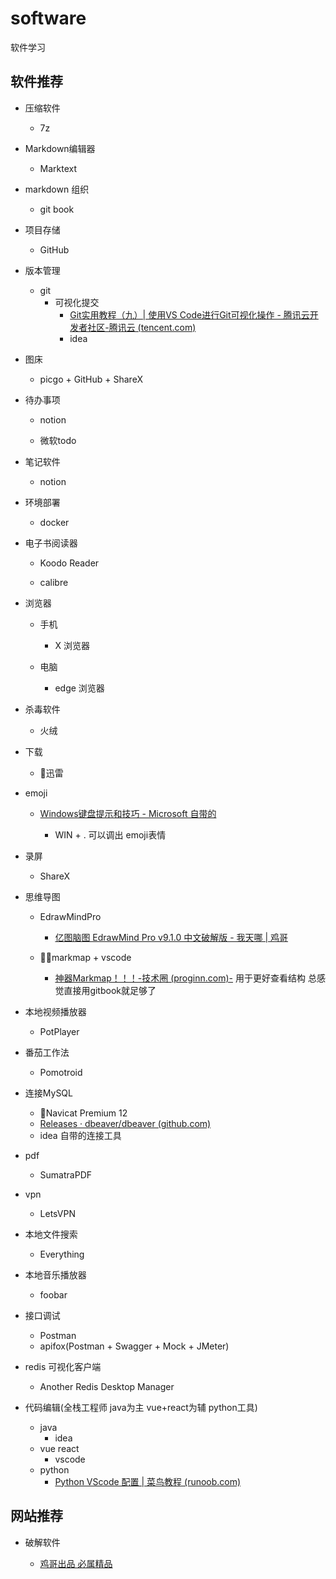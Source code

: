 # software

软件学习

## 软件推荐

- 压缩软件
  
  - 7z
- Markdown编辑器
  
  - Marktext
- markdown 组织
  
  - git book
- 项目存储
  
  - GitHub
- 版本管理
  
  - git
    - 可视化提交
      - [Git实用教程（九）| 使用VS Code进行Git可视化操作 - 腾讯云开发者社区-腾讯云 (tencent.com)](https://cloud.tencent.com/developer/article/1662720)
      - idea
- 图床
  
  - picgo + GitHub + ShareX
- 待办事项
  
  - notion
    
  - 微软todo
    
- 笔记软件
  
  - notion
- 环境部署
  
  - docker
- 电子书阅读器
  
  - Koodo Reader
    
  - calibre
    
- 浏览器
  
  - 手机
    
    - X 浏览器
  - 电脑
    
    - edge 浏览器
- 杀毒软件
  
  - 火绒
- 下载
  
  - 🤔迅雷
- emoji
  
  - [Windows键盘提示和技巧 - Microsoft 自带的](https://support.microsoft.com/zh-cn/windows/windows%E9%94%AE%E7%9B%98%E6%8F%90%E7%A4%BA%E5%92%8C%E6%8A%80%E5%B7%A7-588e0b72-0fff-6d3f-aeee-6e5116097942)
    
    - WIN + . 可以调出 emoji表情
- 录屏
  
  - ShareX
- 思维导图
  
  - EdrawMindPro
    
    - [亿图脑图 EdrawMind Pro v9.1.0 中文破解版 - 我天哪 | 鸡哥](https://www.wotianna.com/edrawmind/)
  - 🤷‍♂️markmap + vscode
    - [神器Markmap！！！-技术圈 (proginn.com)-](https://jishuin.proginn.com/p/763bfbd341ad) 用于更好查看结构 总感觉直接用gitbook就足够了
- 本地视频播放器
  
  - PotPlayer
- 番茄工作法
  
  - Pomotroid
- 连接MySQL
  
  - 🤔Navicat Premium 12
  - [Releases · dbeaver/dbeaver (github.com)](https://github.com/dbeaver/dbeaver/releases)
  - idea 自带的连接工具
- pdf
  
  - SumatraPDF
- vpn
  
  - LetsVPN
- 本地文件搜索
  
  - Everything
- 本地音乐播放器
  
  - foobar
- 接口调试
  
  - Postman
  - apifox(Postman + Swagger + Mock + JMeter)
- redis 可视化客户端
  - Another Redis Desktop Manager
- 代码编辑(全栈工程师 java为主 vue+react为辅 python工具)
  - java
    - idea
  - vue react
    - vscode
  - python
    - [Python VScode 配置 | 菜鸟教程 (runoob.com)](https://www.runoob.com/python3/python-vscode-setup.html)

## 网站推荐

- 破解软件
  
  - [鸡哥出品 必属精品](https://www.wotianna.com/)